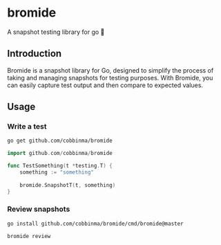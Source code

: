 # bromide

A snapshot testing library for go 📸

## Introduction

Bromide is a snapshot library for Go, designed to simplify the process of taking and managing snapshots for testing purposes. 
With Bromide, you can easily capture test output and then compare to expected values.

## Usage

### Write a test

```sh
go get github.com/cobbinma/bromide
```

```go
import github.com/cobbinma/bromide

func TestSomething(t *testing.T) {
    something := "something"
    
    bromide.SnapshotT(t, something)
}
```

### Review snapshots

```sh
go install github.com/cobbinma/bromide/cmd/bromide@master
```

```sh
bromide review
```
